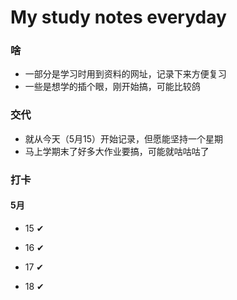 # My study notes everyday

### 啥

- 一部分是学习时用到资料的网址，记录下来方便复习
- 一些是想学的插个眼，刚开始搞，可能比较鸽

### 交代
- 就从今天（5月15）开始记录，但愿能坚持一个星期
- 马上学期末了好多大作业要搞，可能就咕咕咕了

### 打卡

#### 5月

- 15 ✔
- 16 ✔
- 17 ✔

- 18 ✔
